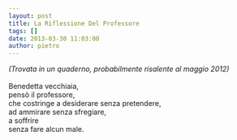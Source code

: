 ```yaml
---
layout: post
title: La Riflessione Del Professore
tags: []
date: 2013-03-30 11:03:00
author: pietro
---
```

<i>(Trovata in un quaderno, probabilmente risalente al maggio 2012)</i><br/><i><br/></i>Benedetta vecchiaia,<br/>pensò il professore,<br/>che costringe a desiderare senza pretendere,<br/>ad ammirare senza sfregiare,<br/>a soffrire<br/>senza fare alcun male.
